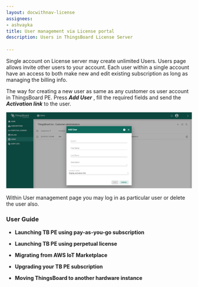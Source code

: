 ```yaml
---
layout: docwithnav-license
assignees:
- ashvayka
title: User management via License portal
description: Users in ThingsBoard License Server

---
```



Single account on License server may create unlimited Users. Users page allows invite other users to your account. Each user within a single account have an access to both make new and edit existing subscription as long as managing the billing info. 

The way for creating a new user as same as any customer os user account in ThingsBoard PE. Press ***Add User*** , fill the required fields and send the ***Activation link*** to the user.    

 ![image](/images/license/users.png)     

Within User management page you may log in as particular user or delete the user also. 

### User Guide

 - **Launching TB PE using pay-as-you-go subscription**
 
 - **Launching TB PE using perpetual license**
 
 - **Migrating from AWS IoT Marketplace**
 
 - **Upgrading your TB PE subscription** 
 
 - **Moving ThingsBoard to another hardware instance** 


